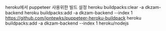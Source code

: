 heroku에서 puppeteer 사용위한 빌드 설정
heroku buildpacks:clear -a dkzam-backend
heroku buildpacks:add -a dkzam-backend --index 1 https://github.com/jontewks/puppeteer-heroku-buildpack
heroku buildpacks:add -a dkzam-backend --index 1 heroku/nodejs
